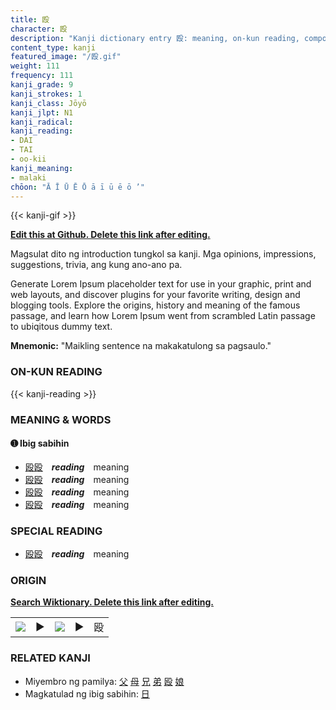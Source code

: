```yaml
---
title: 殴
character: 殴
description: "Kanji dictionary entry 殴: meaning, on-kun reading, compounds, origin, related kanji"
content_type: kanji
featured_image: "/殴.gif"
weight: 111
frequency: 111
kanji_grade: 9
kanji_strokes: 1
kanji_class: Jōyō
kanji_jlpt: N1
kanji_radical: 
kanji_reading: 
- DAI
- TAI
- oo-kii
kanji_meaning:
- malaki
chōon: "Ā Ī Ū Ē Ō ā ī ū ē ō ’"
---
```

[//]: # (Don't edit the line below. Kanji animated GIF code is automatically generated.)
{{< kanji-gif >}}

[//]: # (Edit below this line.)

**[Edit this at Github. Delete this link after editing.](https://github.com/tim0g/tim/tree/main/content/kanji/殴/index.md)**

Magsulat dito ng introduction tungkol sa kanji. Mga opinions, impressions, suggestions, trivia, ang kung ano-ano pa.

Generate Lorem Ipsum placeholder text for use in your graphic, print and web layouts, and discover plugins for your favorite writing, design and blogging tools. Explore the origins, history and meaning of the famous passage, and learn how Lorem Ipsum went from scrambled Latin passage to ubiqitous dummy text.
 
**Mnemonic:** "Maikling sentence na makakatulong sa pagsaulo."

### ON-KUN READING

[//]: # (Don't edit the line below. ON-KUN READING code is automatically generated.)
{{< kanji-reading >}}

### MEANING & WORDS

#### ➊ **Ibig sabihin**
  - [殴](../殴)[殴](../殴)　***reading***　meaning
  - [殴](../殴)[殴](../殴)　***reading***　meaning
  - [殴](../殴)[殴](../殴)　***reading***　meaning
  - [殴](../殴)[殴](../殴)　***reading***　meaning

### SPECIAL READING
  - [殴](../殴)[殴](../殴)　***reading***　meaning

### ORIGIN

**[Search Wiktionary. Delete this link after editing.](https://wiktionary.org/wiki/殴)**
<table class="kanji-table"><tr><td>
<img src="60px-殴-bronze.svg.png">
</td><td>▶</td><td>
<img src="60px-殴-oracle.svg.png">
</td><td>▶</td>
<td class="kanji-origin">殴</td>
</tr></table>

### RELATED KANJI
- Miyembro ng pamilya: [父](../父) [母](../母) [兄](../兄) [弟](../弟) [殴](../殴) [娘](../娘)
- Magkatulad ng ibig sabihin: [日](../日)

